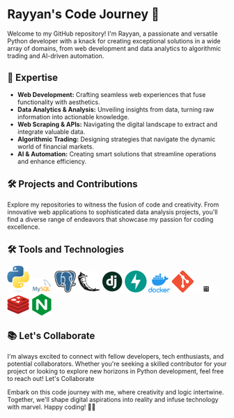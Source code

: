 <!DOCTYPE html>
<html>
<body>
  <div class="container">
    <div class="header">
      <h1>Rayyan's Code Journey 🚀</h1>
      <p>Welcome to my GitHub repository! I'm Rayyan, a passionate and versatile Python developer with a knack for creating exceptional solutions in a wide array of domains, from web development and data analytics to algorithmic trading and AI-driven automation.</p>
    </div>
    <div class="expertise">
      <h2>🚀 Expertise</h2>
      <ul>
        <li><strong>Web Development:</strong> Crafting seamless web experiences that fuse functionality with aesthetics.</li>
        <li><strong>Data Analytics & Analysis:</strong> Unveiling insights from data, turning raw information into actionable knowledge.</li>
        <li><strong>Web Scraping & APIs:</strong> Navigating the digital landscape to extract and integrate valuable data.</li>
        <li><strong>Algorithmic Trading:</strong> Designing strategies that navigate the dynamic world of financial markets.</li>
        <li><strong>AI & Automation:</strong> Creating smart solutions that streamline operations and enhance efficiency.</li>
      </ul>
    </div>
    <div class="projects">
      <h2>🛠️ Projects and Contributions</h2>
      <p>Explore my repositories to witness the fusion of code and creativity. From innovative web applications to sophisticated data analysis projects, you'll find a diverse range of endeavors that showcase my passion for coding excellence.</p>
    </div>
    <div class="tools">
    <h2>🛠️ Tools and Technologies</h2>
    <div class="images">
        <img src="icons/python-logo-only.png" alt="Python" width="50">
        <img src="icons/MySQL-Logo.png" alt="MySQL" width="50">
        <img src="icons/5968342.png" alt="PostgreSQL" width="50">
        <img src="icons/prog_flask.png" alt="Flask" width="50">
        <img src="icons/django.png" alt="Django" width="50">
        <img src="icons/fastapi.png" alt="FastAPI" width="50">
        <img src="icons/docker.png" alt="Docker" width="50">
        <img src="icons/Git-Icon-1788C.png" alt="Git" width="50">
        <img src="icons/112665445-2008ec80-8e6c-11eb-9647-623a347ddade.png" alt="CCXT" width="50">
        <img src="icons/550460.png" alt="Redis" width="50">
        <img src="icons/nginx_logo_icon_169915.png" alt="Nginx" width="50">
      </div>
    </div>
    <div class="collaborate">
      <h2>📚 Let's Collaborate</h2>
      <p>I'm always excited to connect with fellow developers, tech enthusiasts, and potential collaborators. Whether you're seeking a skilled contributor for your project or looking to explore new horizons in Python development, feel free to reach out! Let's Collaborate</p>
    </div>
  </div>
  <div class="footer">
    <p>Embark on this code journey with me, where creativity and logic intertwine. Together, we'll shape digital aspirations into reality and infuse technology with marvel. Happy coding! 🐍🚀</p>
  </div>
</body>
</html>
